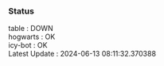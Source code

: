 ### Status


table : DOWN  
hogwarts : OK  
icy-bot : OK  
Latest Update : 2024-06-13 08:11:32.370388
